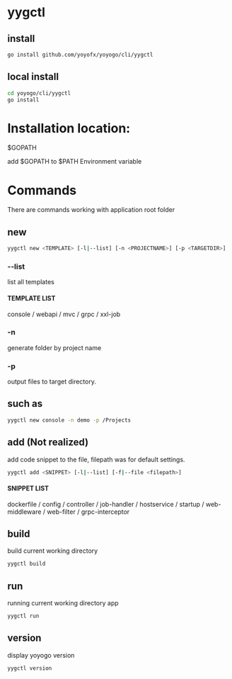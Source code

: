 # yygctl 
## install
```bash
go install github.com/yoyofx/yoyogo/cli/yygctl
```

## local install
```bash
cd yoyogo/cli/yygctl
go install
```

# Installation location:
$GOPATH

add $GOPATH to $PATH Environment variable

# Commands
There are commands working with application root folder
## new 
```bash
yygctl new <TEMPLATE> [-l|--list] [-n <PROJECTNAME>] [-p <TARGETDIR>]
```
### --list
list all templates
#### TEMPLATE LIST
console / webapi / mvc / grpc / xxl-job

### -n 
generate folder by project name <PROJECTNAME>

### -p <TARGETDIR>
output files to target directory. 

## such as 
```bash
yygctl new console -n demo -p /Projects
```

## add (Not realized)
add code snippet to the file, filepath was for default settings.
```bash
yygctl add <SNIPPET> [-l|--list] [-f|--file <filepath>]
```
#### SNIPPET LIST
dockerfile / config / controller / job-handler / hostservice / startup / web-middleware / web-filter / grpc-interceptor

## build
build current working directory
```bash
yygctl build
```

## run
running current working directory app
```bash
yygctl run
```

## version
display yoyogo version
```bash
yygctl version
```


